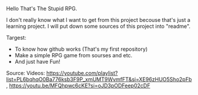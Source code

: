 Hello That's The Stupid RPG.

I don't really know what I want to get from this project becouse that's just a learning project. I will put down some sources of this project into 
"readme".

Targest:
- To know how github works (That's my first repository)
- Make a simple RPG game from sourses and etc.
- And just have Fun!

Source:
  Videos:
    https://youtube.com/playlist?list=PL6bqhqO0Ba776ksb3F9P_xmUMT9WvmfFT&si=XE96zHUO5Sho2pFb,
    https://youtu.be/MFQhpwc6cKE?si=oJD3pODFeep02cDF
